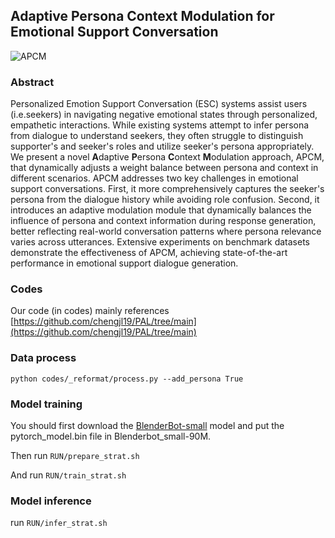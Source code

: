 ## Adaptive Persona Context Modulation for Emotional Support Conversation
![APCM](https://www.overleaf.com/project/6774f8ab2ab3cc001de44fe7)
### Abstract

Personalized Emotion Support Conversation (ESC) systems assist users (i.e.seekers) in navigating negative emotional states through personalized, empathetic interactions. While existing systems attempt to infer persona from dialogue to understand seekers, they often struggle to distinguish supporter's and seeker's roles and utilize seeker's persona appropriately. We present a novel **A**daptive **P**ersona **C**ontext **M**odulation approach, APCM, that dynamically adjusts a weight balance between persona and context in different scenarios. APCM addresses two key challenges in emotional support conversations. First, it more comprehensively captures the seeker's persona from the dialogue history while avoiding role confusion. Second, it introduces an adaptive modulation module that dynamically balances the influence of persona and context information during response generation, better reflecting real-world conversation patterns where persona relevance varies across utterances.
Extensive experiments on benchmark datasets demonstrate the effectiveness of APCM, achieving state-of-the-art performance in emotional support dialogue generation.

### Codes
Our code (in codes) mainly references [https://github.com/chengjl19/PAL/tree/main](https://github.com/chengjl19/PAL/tree/main)

### Data process
```
python codes/_reformat/process.py --add_persona True
```
### Model training

You should first download the [BlenderBot-small](https://huggingface.co/facebook/blenderbot_small-90M) model and put the pytorch_model.bin file in Blenderbot_small-90M.

Then run ```RUN/prepare_strat.sh```

And run ```RUN/train_strat.sh```

### Model inference
run ```RUN/infer_strat.sh```
